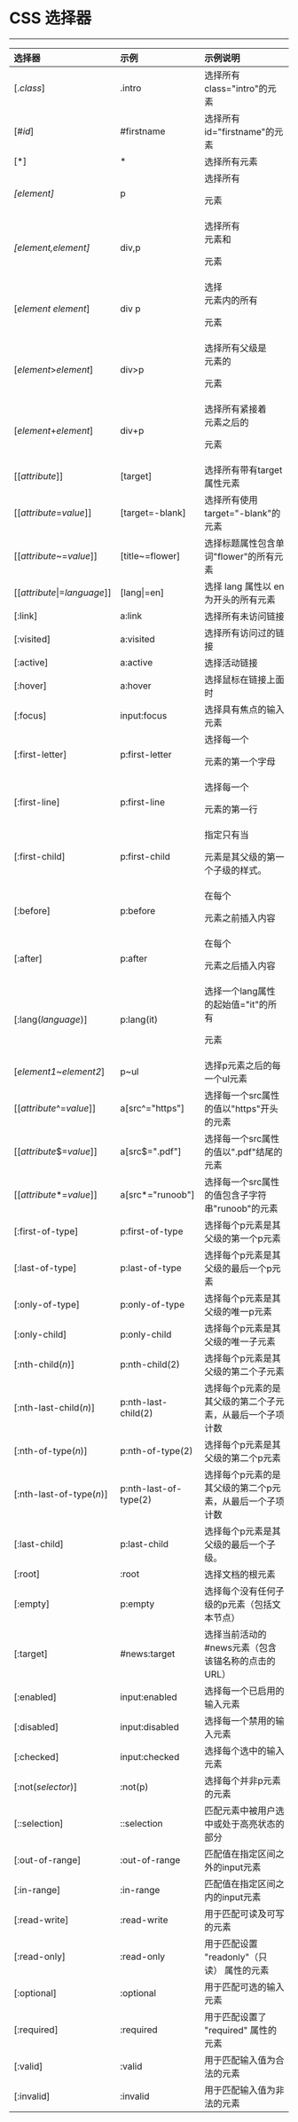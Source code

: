 # CSS 选择器

------
| 选择器                                                       | 示例                  | 示例说明                                                  |
| :----------------------------------------------------------- | :-------------------- | :-------------------------------------------------------- |
| [.*class*]     | .intro                | 选择所有class="intro"的元素                               |
| [#*id*]           | #firstname            | 选择所有id="firstname"的元素                              |
| [*]              | *                     | 选择所有元素                                              |
| *[element]*  | p                     | 选择所有<p>元素                                           |
| *[element,element]* | div,p                 | 选择所有<div>元素和<p>元素                                |
| [*element* *element*] | div p                 | 选择<div>元素内的所有<p>元素                              |
| [*element*>*element*] | div>p                 | 选择所有父级是 <div> 元素的 <p> 元素                      |
| [*element*+*element*] | div+p                 | 选择所有紧接着<div>元素之后的<p>元素                      |
| [[*attribute*\]] | [target]              | 选择所有带有target属性元素                                |
| [[*attribute*=*value*\]] | [target=-blank]       | 选择所有使用target="-blank"的元素                         |
| [[*attribute*~=*value*\]] | [title~=flower]       | 选择标题属性包含单词"flower"的所有元素                    |
| [[*attribute*\|=*language*\]] | [lang\|=en]           | 选择 lang 属性以 en 为开头的所有元素                      |
| [:link]         | a:link                | 选择所有未访问链接                                        |
| [:visited]   | a:visited             | 选择所有访问过的链接                                      |
| [:active]     | a:active              | 选择活动链接                                              |
| [:hover]       | a:hover               | 选择鼠标在链接上面时                                      |
| [:focus]       | input:focus           | 选择具有焦点的输入元素                                    |
| [:first-letter] | p:first-letter        | 选择每一个<p>元素的第一个字母                             |
| [:first-line] | p:first-line          | 选择每一个<p>元素的第一行                                 |
| [:first-child] | p:first-child         | 指定只有当<p>元素是其父级的第一个子级的样式。             |
| [:before]     | p:before              | 在每个<p>元素之前插入内容                                 |
| [:after]       | p:after               | 在每个<p>元素之后插入内容                                 |
| [:lang(*language*)] | p:lang(it)            | 选择一个lang属性的起始值="it"的所有<p>元素                |
| [*element1*~*element2*] | p~ul                  | 选择p元素之后的每一个ul元素                               |
| [[*attribute*^=*value*\]] | a[src^="https"]       | 选择每一个src属性的值以"https"开头的元素                  |
| [[*attribute*$=*value*\]] | a[src$=".pdf"]        | 选择每一个src属性的值以".pdf"结尾的元素                   |
| [[*attribute**=*value*\]] | a[src*="runoob"]      | 选择每一个src属性的值包含子字符串"runoob"的元素           |
| [:first-of-type] | p:first-of-type       | 选择每个p元素是其父级的第一个p元素                        |
| [:last-of-type] | p:last-of-type        | 选择每个p元素是其父级的最后一个p元素                      |
| [:only-of-type] | p:only-of-type        | 选择每个p元素是其父级的唯一p元素                          |
| [:only-child] | p:only-child          | 选择每个p元素是其父级的唯一子元素                         |
| [:nth-child(*n*)] | p:nth-child(2)        | 选择每个p元素是其父级的第二个子元素                       |
| [:nth-last-child(*n*)] | p:nth-last-child(2)   | 选择每个p元素的是其父级的第二个子元素，从最后一个子项计数 |
| [:nth-of-type(*n*)] | p:nth-of-type(2)      | 选择每个p元素是其父级的第二个p元素                        |
| [:nth-last-of-type(*n*)] | p:nth-last-of-type(2) | 选择每个p元素的是其父级的第二个p元素，从最后一个子项计数  |
| [:last-child] | p:last-child          | 选择每个p元素是其父级的最后一个子级。                     |
| [:root]         | :root                 | 选择文档的根元素                                          |
| [:empty]       | p:empty               | 选择每个没有任何子级的p元素（包括文本节点）               |
| [:target]     | #news:target          | 选择当前活动的#news元素（包含该锚名称的点击的URL）        |
| [:enabled]   | input:enabled         | 选择每一个已启用的输入元素                                |
| [:disabled] | input:disabled        | 选择每一个禁用的输入元素                                  |
| [:checked]   | input:checked         | 选择每个选中的输入元素                                    |
| [:not(*selector*)] | :not(p)               | 选择每个并非p元素的元素                                   |
| [::selection] | ::selection           | 匹配元素中被用户选中或处于高亮状态的部分                  |
| [:out-of-range] | :out-of-range         | 匹配值在指定区间之外的input元素                           |
| [:in-range] | :in-range             | 匹配值在指定区间之内的input元素                           |
| [:read-write] | :read-write           | 用于匹配可读及可写的元素                                  |
| [:read-only] | :read-only            | 用于匹配设置 "readonly"（只读） 属性的元素                |
| [:optional] | :optional             | 用于匹配可选的输入元素                                    |
| [:required] | :required             | 用于匹配设置了 "required" 属性的元素                      |
| [:valid]       | :valid                | 用于匹配输入值为合法的元素                                |
| [:invalid]   | :invalid              | 用于匹配输入值为非法的元素                                |